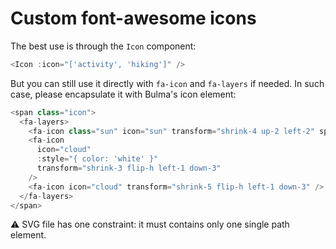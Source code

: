 # Custom font-awesome icons

The best use is through the `Icon` component:

```javascript
<Icon :icon="['activity', 'hiking']" />
```

But you can still use it directly with `fa-icon` and `fa-layers` if needed. In such case, please encapsulate it with Bulma's icon element:

```javascript
<span class="icon">
  <fa-layers>
    <fa-icon class="sun" icon="sun" transform="shrink-4 up-2 left-2" spin />
    <fa-icon
      icon="cloud"
      :style="{ color: 'white' }"
      transform="shrink-3 flip-h left-1 down-3"
    />
    <fa-icon icon="cloud" transform="shrink-5 flip-h left-1 down-3" />
  </fa-layers>
</span>
```

:warning: SVG file has one constraint: it must contains only one single path element.
